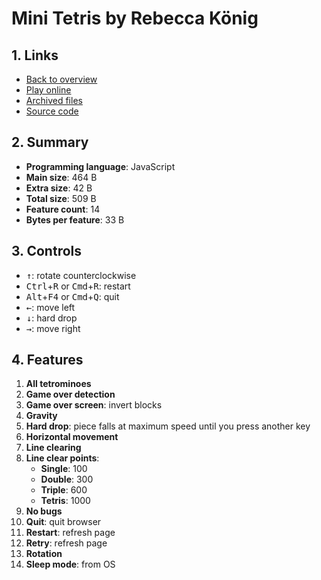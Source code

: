 # Mini Tetris by Rebecca König

## 1. Links

- [Back to overview](../README.md)
- [Play online](https://nineteendo.github.io/tetris4karchive/mini-tetris/archive/dist/tetris)
- [Archived files](https://github.com/nineteendo/tetris4karchive/tree/main/mini-tetris/archive)
- [Source code](https://github.com/veu/mini-tetris)

## 2. Summary

- **Programming language**: JavaScript
- **Main size**: 464 B
- **Extra size**: 42 B
- **Total size**: 509 B
- **Feature count**: 14
- **Bytes per feature**: 33 B

## 3. Controls

- <kbd>↑</kbd>: rotate counterclockwise
- <kbd>Ctrl</kbd>+<kbd>R</kbd> or <kbd>Cmd</kbd>+<kbd>R</kbd>: restart
- <kbd>Alt</kbd>+<kbd>F4</kbd> or <kbd>Cmd</kbd>+<kbd>Q</kbd>: quit
- <kbd>←</kbd>: move left
- <kbd>↓</kbd>: hard drop
- <kbd>→</kbd>: move right

## 4. Features

1. **All tetrominoes**
2. **Game over detection**
3. **Game over screen**: invert blocks
4. **Gravity**
5. **Hard drop**: piece falls at maximum speed until you press another key
6. **Horizontal movement**
7. **Line clearing**
8. **Line clear points**:
    - **Single**: 100
    - **Double**: 300
    - **Triple**: 600
    - **Tetris**: 1000
9. **No bugs**
10. **Quit**: quit browser
11. **Restart**: refresh page
12. **Retry**: refresh page
13. **Rotation**
14. **Sleep mode**: from OS